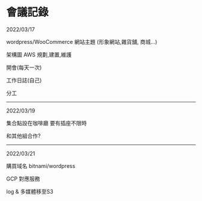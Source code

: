 # 會議記錄

2022/03/17


wordpress/WooCommerce 網站主題 (形象網站,雜貨舖, 商城...)


架構圖
AWS 規劃,建置,維護

開會(每天一次)

工作日誌(自己)

分工

-----



2022/03/19

集合點設在咖啡廳
要有插座不限時

和其他組合作?


-----


2022/03/21

購買域名
bitnami/wordpress

GCP 對應服務

log & 多媒體移至S3












